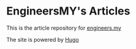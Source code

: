# EngineersMY's Articles

This is the article repository for [engineers.my](https://engineers.my)

The site is powered by [Hugo](https://gohugo.io/)


